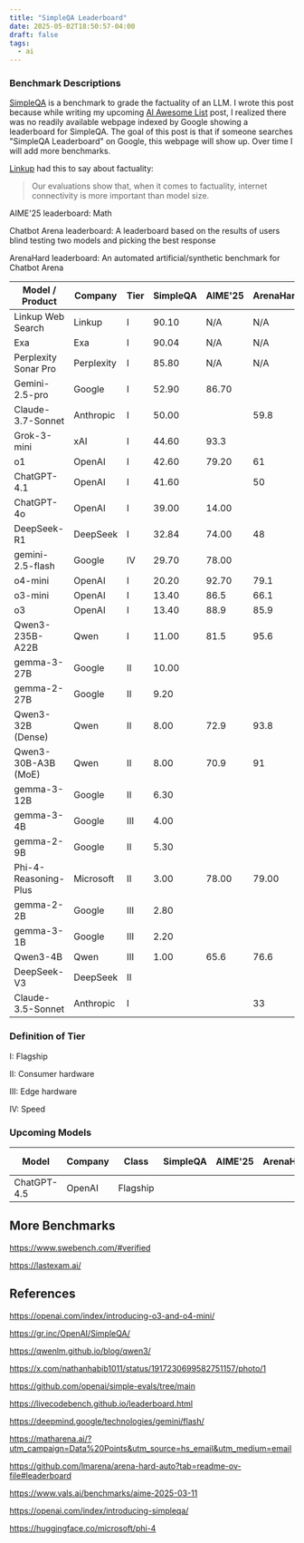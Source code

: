 ```yaml
---
title: "SimpleQA Leaderboard"
date: 2025-05-02T18:50:57-04:00
draft: false
tags:
  - ai
---
```


### Benchmark Descriptions

[SimpleQA](https://openai.com/index/introducing-simpleqa/) is a benchmark to grade the factuality of an LLM. I wrote this post because while writing my upcoming [AI Awesome List](/posts/ai) post, I realized there was no readily available webpage indexed by Google showing a leaderboard for SimpleQA. The goal of this post is that if someone searches "SimpleQA Leaderboard" on Google, this webpage will show up. Over time I will add more benchmarks.

[Linkup](https://www.linkup.so/blog/linkup-establishes-sota-performance-on-simpleqa) had this to say about factuality:

> Our evaluations show that, when it comes to factuality, internet connectivity is more important than model size.

AIME'25 leaderboard: Math

Chatbot Arena leaderboard: A leaderboard based on the results of users blind testing two models and picking the best response

ArenaHard leaderboard: An automated artificial/synthetic benchmark for Chatbot Arena

| Model / Product   | Company   | Tier    | SimpleQA | AIME'25 | ArenaHard | Chatbot Arena |
|----------------------|-----------|----------|----------|---------|-----------|---------------|
| Linkup Web Search        | Linkup | I | 90.10 | N/A | N/A | N/A |
| Exa                                 | Exa | I | 90.04 | N/A | N/A | N/A |
| Perplexity Sonar Pro      | Perplexity | I | 85.80 | N/A | N/A | N/A |
| Gemini-2.5-pro               | Google    | I |  52.90 | 86.70 |           |   1439 |
| Claude-3.7-Sonnet        | Anthropic | I | 50.00 |         | 59.8 | 1292 |
| Grok-3-mini                   | xAI       | I | 44.60 | 93.3 |           | 1402 |
| o1                                  | OpenAI    | I | 42.60 | 79.20 | 61 | 1350  |
| ChatGPT-4.1                 | OpenAI    | I | 41.60 |         | 50 | 1363 |
| ChatGPT-4o                  | OpenAI    | I | 39.00 | 14.00 |          |  1408 |
| DeepSeek-R1                | DeepSeek  | I | 32.84 |  74.00 |  48 | 1358 |
| gemini-2.5-flash            | Google    | IV |  29.70   | 78.00  |           | 1393 |
| o4-mini                           | OpenAI    | I | 20.20 | 92.70 | 79.1 | 1351  |
| o3-mini                           | OpenAI    | I | 13.40 |  86.5 | 66.1 | 1325 |
| o3                                  | OpenAI    | I | 13.40 |  88.9  | 85.9  | 1418 |
| Qwen3-235B-A22B        | Qwen  | I | 11.00 | 81.5    | 95.6 |               |
| gemma-3-27B               | Google    | II | 10.00 |         |           | 1342 |
| gemma-2-27B               | Google    | II |  9.20 |         |           | 1220 |
| Qwen3-32B (Dense)      | Qwen  | II | 8.00 | 72.9    | 93.8 |               |
| Qwen3-30B-A3B (MoE) | Qwen | II | 8.00 | 70.9    | 91        |               |
| gemma-3-12B               | Google    | II |  6.30 |         |           |               |
| gemma-3-4B                 | Google    | III |  4.00 |         |           |               |
| gemma-2-9B                 | Google    | II |  5.30 |         |           |               |
| Phi-4-Reasoning-Plus        | Microsoft | II | 3.00 | 78.00   | 79.00 |               |
| gemma-2-2B                 | Google    | III |  2.80 |         |           |               |
| gemma-3-1B                 | Google    | III |  2.20 |         |           |               |
| Qwen3-4B                      | Qwen | III | 1.00 | 65.6 | 76.6 |               |
| DeepSeek-V3                | DeepSeek  | II |          |         |           | 1381 |
| Claude-3.5-Sonnet        | Anthropic | I |          |         | 33 |               |

### Definition of Tier

I: Flagship

II: Consumer hardware

III: Edge hardware

IV: Speed

### Upcoming Models

| Model                | Company   | Class    | SimpleQA | AIME'25 | ArenaHard | Chatbot Arena |
|----------------------|-----------|----------|----------|---------|-----------|---------------|
| ChatGPT-4.5              | OpenAI    | Flagship |      |         |         |          1398     |

## More Benchmarks

<https://www.swebench.com/#verified>

<https://lastexam.ai/>

## References

<https://openai.com/index/introducing-o3-and-o4-mini/>

<https://gr.inc/OpenAI/SimpleQA/>

<https://qwenlm.github.io/blog/qwen3/>

<https://x.com/nathanhabib1011/status/1917230699582751157/photo/1>

<https://github.com/openai/simple-evals/tree/main>

<https://livecodebench.github.io/leaderboard.html>

<https://deepmind.google/technologies/gemini/flash/>

<https://matharena.ai/?utm_campaign=Data%20Points&utm_source=hs_email&utm_medium=email>

<https://github.com/lmarena/arena-hard-auto?tab=readme-ov-file#leaderboard>

<https://www.vals.ai/benchmarks/aime-2025-03-11>

<https://openai.com/index/introducing-simpleqa/>

<https://huggingface.co/microsoft/phi-4>
